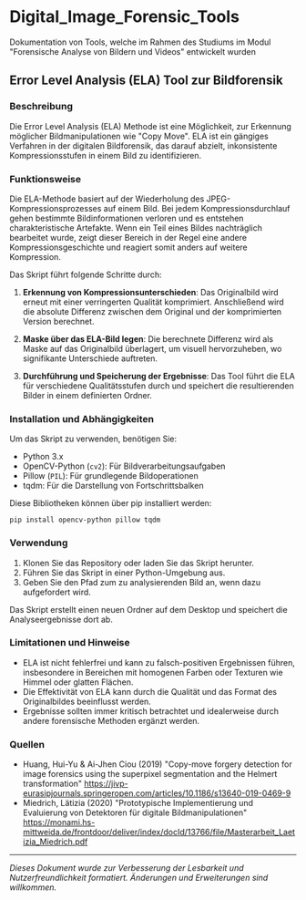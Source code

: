 # Digital_Image_Forensic_Tools
Dokumentation von Tools, welche im Rahmen des Studiums im Modul "Forensische Analyse von Bildern und Videos" entwickelt wurden

## Error Level Analysis (ELA) Tool zur Bildforensik

### Beschreibung
Die Error Level Analysis (ELA) Methode ist eine Möglichkeit, zur Erkennung möglicher Bildmanipulationen wie "Copy Move". ELA ist ein gängiges Verfahren in der digitalen Bildforensik, das darauf abzielt, inkonsistente Kompressionsstufen in einem Bild zu identifizieren.

### Funktionsweise
Die ELA-Methode basiert auf der Wiederholung des JPEG-Kompressionsprozesses auf einem Bild. Bei jedem Kompressionsdurchlauf gehen bestimmte Bildinformationen verloren und es entstehen charakteristische Artefakte. Wenn ein Teil eines Bildes nachträglich bearbeitet wurde, zeigt dieser Bereich in der Regel eine andere Kompressionsgeschichte und reagiert somit anders auf weitere Kompression.

Das Skript führt folgende Schritte durch:
1. **Erkennung von Kompressionsunterschieden**: Das Originalbild wird erneut mit einer verringerten Qualität komprimiert. Anschließend wird die absolute Differenz zwischen dem Original und der komprimierten Version berechnet.

2. **Maske über das ELA-Bild legen**: Die berechnete Differenz wird als Maske auf das Originalbild überlagert, um visuell hervorzuheben, wo signifikante Unterschiede auftreten.

3. **Durchführung und Speicherung der Ergebnisse**: Das Tool führt die ELA für verschiedene Qualitätsstufen durch und speichert die resultierenden Bilder in einem definierten Ordner.

### Installation und Abhängigkeiten
Um das Skript zu verwenden, benötigen Sie:
- Python 3.x
- OpenCV-Python (`cv2`): Für Bildverarbeitungsaufgaben
- Pillow (`PIL`): Für grundlegende Bildoperationen
- tqdm: Für die Darstellung von Fortschrittsbalken

Diese Bibliotheken können über pip installiert werden:
```
pip install opencv-python pillow tqdm
```

### Verwendung
1. Klonen Sie das Repository oder laden Sie das Skript herunter.
2. Führen Sie das Skript in einer Python-Umgebung aus.
3. Geben Sie den Pfad zum zu analysierenden Bild an, wenn dazu aufgefordert wird.

Das Skript erstellt einen neuen Ordner auf dem Desktop und speichert die Analyseergebnisse dort ab.

### Limitationen und Hinweise
- ELA ist nicht fehlerfrei und kann zu falsch-positiven Ergebnissen führen, insbesondere in Bereichen mit homogenen Farben oder Texturen wie Himmel oder glatten Flächen.
- Die Effektivität von ELA kann durch die Qualität und das Format des Originalbildes beeinflusst werden.
- Ergebnisse sollten immer kritisch betrachtet und idealerweise durch andere forensische Methoden ergänzt werden.

### Quellen
- Huang, Hui-Yu & Ai-Jhen Ciou (2019) "Copy-move forgery detection for image forensics using the superpixel segmentation and the Helmert transformation"
  https://jivp-eurasipjournals.springeropen.com/articles/10.1186/s13640-019-0469-9
- Miedrich, Lätizia (2020) "Prototypische Implementierung und Evaluierung von Detektoren für digitale Bildmanipulationen"
  https://monami.hs-mittweida.de/frontdoor/deliver/index/docId/13766/file/Masterarbeit_Laetizia_Miedrich.pdf

  

---

*Dieses Dokument wurde zur Verbesserung der Lesbarkeit und Nutzerfreundlichkeit formatiert. Änderungen und Erweiterungen sind willkommen.*

